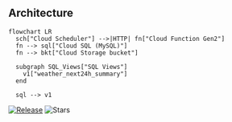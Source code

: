## Architecture

```mermaid
flowchart LR
  sch["Cloud Scheduler"] -->|HTTP| fn["Cloud Function Gen2"]
  fn --> sql["Cloud SQL (MySQL)"]
  fn --> bkt["Cloud Storage bucket"]

  subgraph SQL_Views["SQL Views"]
    v1["weather_next24h_summary"]
  end

  sql --> v1
```
[![Release](https://img.shields.io/github/v/release/amirtalebi58/gans-air-traffic-weather-pipeline)](https://github.com/amirtalebi58/gans-air-traffic-weather-pipeline/releases)  ![Stars](https://img.shields.io/github/stars/amirtalebi58/gans-air-traffic-weather-pipeline?style=social)

